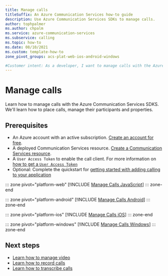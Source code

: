 ```yaml
---
title: Manage calls
titleSuffix: An Azure Communication Services how-to guide
description: Use Azure Communication Services SDKs to manage calls.
author: tophpalmer
ms.author: chpalm
ms.service: azure-communication-services
ms.subservice: calling
ms.topic: how-to 
ms.date: 08/10/2021
ms.custom: template-how-to
zone_pivot_groups: acs-plat-web-ios-android-windows

#Customer intent: As a developer, I want to manage calls with the Azure Communication Services sdks so that I can create a calling application that manages calls.
---
```


# Manage calls

Learn how to manage calls with the Azure Communication Services SDKS. We'll learn how to place calls, manage their participants and properties.

## Prerequisites

- An Azure account with an active subscription. [Create an account for free](https://azure.microsoft.com/free/?WT.mc_id=A261C142F). 
- A deployed Communication Services resource. [Create a Communication Services resource](../../quickstarts/create-communication-resource.md).
- A `User Access Token` to enable the call client. For more information on [how to get a `User Access Token`](../../quickstarts/identity/access-tokens.md)
- Optional: Complete the quickstart for [getting started with adding calling to your application](../../quickstarts/voice-video-calling/getting-started-with-calling.md)

::: zone pivot="platform-web"
[!INCLUDE [Manage Calls JavaScript](./includes/manage-calls/manage-calls-web.md)]
::: zone-end

::: zone pivot="platform-android"
[!INCLUDE [Manage Calls Android](./includes/manage-calls/manage-calls-android.md)]
::: zone-end

::: zone pivot="platform-ios"
[!INCLUDE [Manage Calls iOS](./includes/manage-calls/manage-calls-ios.md)]
::: zone-end

::: zone pivot="platform-windows"
[!INCLUDE [Manage Calls Windows](./includes/manage-calls/manage-calls-windows.md)]
::: zone-end

## Next steps
- [Learn how to manage video](./manage-video.md)
- [Learn how to record calls](./record-calls.md)
- [Learn how to transcribe calls](./call-transcription.md)